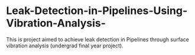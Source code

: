 # Leak-Detection-in-Pipelines-Using-Vibration-Analysis-
This is project aimed to achieve leak detection in Pipelines through surface vibration analysis (undergrad final year project).
 
